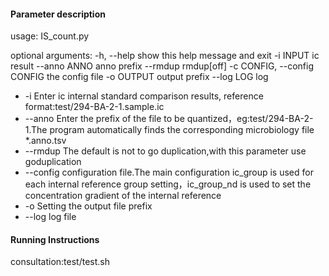 #### Parameter description
usage: IS_count.py

optional arguments:
  -h, --help            show this help message and exit
  -i INPUT              ic result
  --anno ANNO           anno prefix
  --rmdup               rmdup[off]
  -c CONFIG, --config CONFIG
                        the config file
  -o OUTPUT             output prefix
  --log LOG             log

- -i Enter ic internal standard comparison results, reference format:test/294-BA-2-1.sample.ic
- --anno Enter the prefix of the file to be quantized，eg:test/294-BA-2-1.The program automatically finds the corresponding microbiology file *.anno.tsv
- --rmdup The default is not to go duplication,with this parameter use goduplication
- --config configuration file.The main configuration ic_group is used for each internal reference group setting，ic_group_nd is used to set the concentration gradient of the internal reference
- -o  Setting the output file prefix
- --log log file

#### Running Instructions
consultation:test/test.sh

